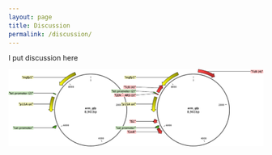```yaml
---
layout: page
title: Discussion
permalink: /discussion/
---
```


I put discussion here  

<img align="left" src="/images/before_after.png" height="80%">
